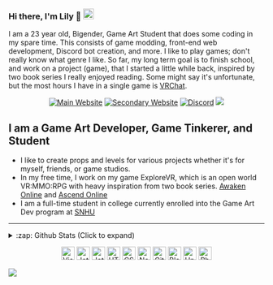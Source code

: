 ### Hi there, I'm Lily :wave: <img alt="Bigender Flag Icon" height="21px" src="https://MintLily.lgbt/img/icons/github/bigender_flag.png" />
<p>
  I am a 23 year old, Bigender, Game Art Student that does some coding in my spare time. This consists of game modding, front-end web development, Discord bot creation, and more. I like to play games; don't really know what genre I like. So far, my long term goal is to finish school, and work on a project (game), that I started a little while back, inspired by two book series I really enjoyed reading. Some might say it's unfortunate, but the most hours I have in a single game is <a href="https://vrchat.com/" target="_blank">VRChat</a>.
</p>

<p align="center">
  <a href="https://MintLily.lgbt" target="_blank"><img alt="Main Website" src="https://img.shields.io/website?label=MintLily.lgbt&style=for-the-badge&url=https%3A%2F%2FMintLily.lgbt" /></a>
  <a href="https://bslegacy.com" target="_blank"><img alt="Secondary Website" src="https://img.shields.io/website?label=bslegacy.com&style=for-the-badge&url=https%3A%2F%2Fbslegacy.com" /></a>
  <a href="https://discord.com/users/167335587488071682" target="_blank"><img alt="Discord" src="https://img.shields.io/static/v1?label=MintLily&message=%230001&style=for-the-badge&logo=appveyor&color=7289DA&logo=Discord" /></a>
  <img src="https://img.shields.io/static/v1?label=Pronouns&message=he/she&color=E6A1FF&style=for-the-badge" />
</p>

## I am a Game Art Developer, Game Tinkerer, and Student
- I like to create props and levels for various projects whether it's for myself, friends, or game studios.
- In my free time, I work on my game ExploreVR, which is an open world VR:MMO:RPG with heavy inspiration from two book series.  [Awaken Online](https://www.audible.com/series/Awaken-Online-Audiobooks/B06XWGV4RJ?ref=a_library_t_c5_libItem_series_1&pf_rd_p=592f90bd-7f7b-4bfc-afa2-b002e52e7228&pf_rd_r=A53TTW0SVREH40N6GQMS) and [Ascend Online](https://www.audible.com/series/Ascend-Online-Audiobooks/B073R57497?ref=a_library_t_c5_libItem_series_1&pf_rd_p=592f90bd-7f7b-4bfc-afa2-b002e52e7228&pf_rd_r=A53TTW0SVREH40N6GQMS)
- I am a full-time student in college currently enrolled into the Game Art Dev program at [SNHU](https://snhu.edu/)
---

<details>
  <summary>:zap: Github Stats (Click to expand)</summary>
  
  <br />
  <p align="center">
    <img alt="Lily's GitHub Stats" src="https://github-readme-stats.vercel.app/api?username=MintLily&count_private=true&show_icons=true&theme=material-palenight" />
  </p>
  
  <p align="center">
    <img alt="Top Languages" src="https://github-readme-stats.vercel.app/api/top-langs/?username=MintLily&langs_count=8&theme=material-palenight" />
  </p>
  
  <p align="center">
    <img alt="" src="https://komarev.com/ghpvc/?username=mintlily&color=brightgreen&style=flat-square" />
  </p>
  
  <br />
</details>

<p align="center">
  <img alt="Visual Studio 2019" width="26px" src="https://MintLily.lgbt/img/icons/github/vs2019.png" />
  <img alt="JetBrains Rider" width="26px" src="https://MintLily.lgbt/img/icons/github/rider.png" />
  <img alt="JetBrains IntelliJ IDEA" width="26px" src="https://MintLily.lgbt/img/icons/github/IntelliJ.png" />
  <img alt="HTML5" width="26px" src="https://MintLily.lgbt/img/icons/github/html.png" />
  <img alt="CSS3" width="26px" src="https://MintLily.lgbt/img/icons/github/css.png" />
  <img alt="Node.js" width="26px" src="https://MintLily.lgbt/img/icons/github/nodejs.png" />
  <img alt="GitHub" width="26px" src="https://MintLily.lgbt/img/icons/github/github.png" />
  <img alt="Blender3D" width="26px" src="https://MintLily.lgbt/img/icons/github/Blender.ico" />
  <img alt="Unity3D" width="26px" src="https://MintLily.lgbt/img/icons/github/unity.png" />
  <img alt="Photoshop CC" width="26px" src="https://MintLily.lgbt/img/icons/github/photoshop.png" />
</p>

[website]: https://MintLily.lgbt/
![](https://hit.yhype.me/github/profile?user_id=22991790)

